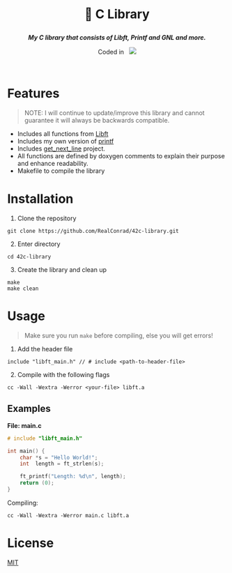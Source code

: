 <div align="center">
<h1>
    <p>
        📗 C Library
    </p>
</h1>

<p>
    <b><i>My C library that consists of Libft, Printf and GNL and more.</i></b>
</p>
<p>
    Coded in&nbsp&nbsp
    <a href="https://skillicons.dev">
        <img src="https://skillicons.dev/icons?i=c,vscode,git" />
    </a>
</p>
</div>
<br />

# Features
>NOTE: I will continue to update/improve this library and cannot guarantee it will always be backwards compatible.
- Includes all functions from [Libft](https://github.com/RealConrad/42libft.git)
- Includes my own version of [printf](https://github.com/RealConrad/42printf.git)
- Includes [get_next_line](https://github.com/RealConrad/42get-next-line.git) project.
- All functions are defined by doxygen comments to explain their purpose and enhance readability.
- Makefile to compile the library

# Installation
1. Clone the repository
```shell
git clone https://github.com/RealConrad/42c-library.git
```

2. Enter directory
```shell
cd 42c-library
```

3. Create the library and clean up
```shell
make
make clean
```

# Usage
> Make sure you run `make` before compiling, else you will get errors!
1. Add the header file
```shell
include "libft_main.h" // # include <path-to-header-file>
```
2. Compile with the following flags
```shell
cc -Wall -Wextra -Werror <your-file> libft.a
```
## Examples
**File: main.c**
```c
# include "libft_main.h"

int main() {
    char *s = "Hello World!";
    int  length = ft_strlen(s);

    ft_printf("Length: %d\n", length);
    return (0);
}
```
Compiling:
```shell
cc -Wall -Wextra -Werror main.c libft.a
```

# License
[MIT](https://choosealicense.com/licenses/mit/)
